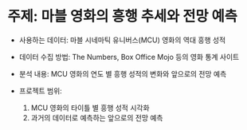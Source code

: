# 주제: 마블 영화의 흥행 추세와 전망 예측
- 사용하는 데이터: 마블 시네마틱 유니버스(MCU) 영화의 역대 흥행 성적

- 데이터 수집 방법: The Numbers, Box Office Mojo 등의 영화 통계 사이트 

- 분석 내용: MCU 영화의 연도 별 흥행 성적의 변화와 앞으로의 전망 예측

- 프로젝트 범위:
    1. MCU 영화의 타이틀 별 흥행 성적 시각화
    2. 과거의 데이터로 예측하는 앞으로의 전망 예측
